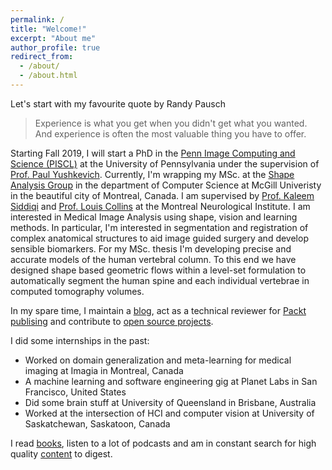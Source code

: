 ```yaml
---
permalink: /
title: "Welcome!"
excerpt: "About me"
author_profile: true
redirect_from: 
  - /about/
  - /about.html
---
```


Let's start with my favourite quote by Randy Pausch
> Experience is what you get when you didn't get what you wanted.
> And experience is often the most valuable thing you have to offer.

Starting Fall 2019, I will start a PhD in the [Penn Image Computing and Science (PISCL)](http://picsl.upenn.edu/) at the University of Pennsylvania  under the supervision of [Prof. Paul Yushkevich](http://picsl.upenn.edu/people-staff-james-c-gee/faculty-staff/paul-yushkevich/). Currently, I'm wrapping my MSc. at the [Shape Analysis Group](http://www.cim.mcgill.ca/~shape/) in the department of Computer Science at McGill Univeristy in the beautiful city of Montreal, Canada. I am supervised by [Prof. Kaleem Siddiqi](http://www.cim.mcgill.ca/~siddiqi/) and [Prof. Louis Collins](http://nist.mni.mcgill.ca/) at the Montreal Neurological Institute. I am interested in Medical Image Analysis using shape, vision and learning methods. In particular, I'm interested in segmentation and registration of complex anatomical structures to aid image guided surgery and develop sensible biomarkers. For my MSc. thesis I'm developing precise and accurate models of the human vertebral column. To this end we have designed shape based geometric flows within a level-set formulation to automatically segment the human spine and each individual vertebrae in computed tomography volumes.

In my spare time, I maintain a [blog](https://pulkit-khandelwal.github.io/blog/), act as a technical reviewer for [Packt publising](https://github.com/TrainingByPackt/Applied-Supervised-Learning-with-R/tree/master/Lesson07) and contribute to [open source projects](https://github.com/Pulkit-Khandelwal/Reinforcement-Learning-Notebooks).

I did some internships in the past:
* Worked on domain generalization and meta-learning for medical imaging at Imagia in Montreal, Canada
* A machine learning and software engineering gig at Planet Labs in San Francisco, United States
* Did some brain stuff at University of Queensland in Brisbane, Australia
* Worked at the intersection of HCI and computer vision at University of Saskatchewan, Saskatoon, Canada

I read [books](https://pulkit-khandelwal.github.io/reading-list/), listen to a lot of podcasts and am in constant search for high quality [content](https://pulkit-khandelwal.github.io/websites/) to digest.

